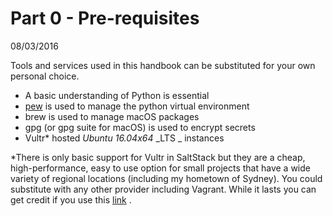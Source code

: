 # Part 0 - Pre-requisites

08/03/2016

Tools and services used in this handbook can be substituted for your own personal choice. 

- A basic understanding of Python is essential
-  [pew](https://github.com/berdario/pew) is used to manage the python virtual environment
- brew is used to manage macOS packages
- gpg (or gpg suite for macOS) is used to encrypt secrets
- Vultr* hosted _Ubuntu 16.04x64_ _LTS _ instances

*There is only basic support for Vultr in SaltStack but they are a cheap, high-performance, easy to use option for small projects that have a wide variety of regional locations (including my hometown of Sydney). You could substitute with any other provider including Vagrant. While it lasts you can get credit if you use this [link](http://www.vultr.com/?ref=6940027-3B) .